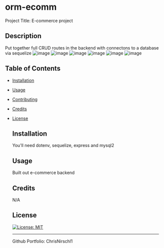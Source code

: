 # orm-ecomm
Project Title: 
E-commerce project


 ## Description
 
 Put together full CRUD routes in the backend with connectons to a database via sequelize
 ![image](https://user-images.githubusercontent.com/89895612/139391957-0ae478bd-69e7-414f-88bd-166ae9b33cfe.png)
 ![image](https://user-images.githubusercontent.com/89895612/139392128-86b5d743-449b-4706-9940-78ce4430f7bb.png)
 ![image](https://user-images.githubusercontent.com/89895612/139392692-90bcc5fd-c351-4137-b5a6-04a618829c2b.png)
 ![image](https://user-images.githubusercontent.com/89895612/139392869-f16e95b3-d4c4-429d-9736-b63e22127535.png)
 ![image](https://user-images.githubusercontent.com/89895612/139392973-2a1fefbc-4176-4c3b-9a00-37e127ebde29.png)
 ![image](https://user-images.githubusercontent.com/89895612/139393224-80c51c5a-3517-4053-931e-28979ef38ce0.png)
   
 ## Table of Contents
 * [Installation](#installation)
 * [Usage](#usage)
 * [Contributing](#contributing)
 * [Credits](#credits)
 * [License](#license)
 


   ## Installation
   You'll need dotenv, sequelize, express and mysql2
    
   ## Usage

   Built out e-commerce backend 


    
       
   ## Credits
   N/A
    
   ## License

   [![License: MIT](https://img.shields.io/badge/License-MIT-yellow.svg)](https://opensource.org/licenses/MIT)
    
   ---

   Github Portfolio: ChrisNirschl1